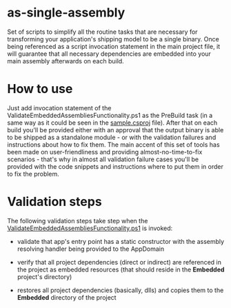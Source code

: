 # as-single-assembly
Set of scripts to simplify all the routine tasks that are necessary for transforming your application's shipping model to be a single binary. Once being referenced as a script invocation statement in the main project file, it will guarantee that all necessary dependencies are embedded into your main assembly afterwards on each build.

# How to use
Just add invocation statement of the ValidateEmbeddedAssembliesFunctionality.ps1 as the PreBuild task (in a same way as it could be seen in the [sample.csproj](sample.csproj) file). After that on each build you'll be provided either with an approval that the output binary is able to be shipped as a standalone module - or with the validation failures and instructions about how to fix them. The main accent of this set of tools has been made on user-friendliness and providing almost-no-time-to-fix scenarios - that's why in almost all validation failure cases you'll be provided with the code snippets and instructions where to put them in order to fix the problem.

# Validation steps
The following validation steps take step when the [ValidateEmbeddedAssembliesFunctionality.ps1](ValidateEmbeddedAssembliesFunctionality.ps1) is invoked:

* validate that app's entry point has a static constructor with the assembly resolving handler being provided to the AppDomain

* verify that all project dependencies (direct or indirect) are referenced in the project as embedded resources (that should reside in the **Embedded** project's directory)

* restores all project dependencies (basically, dlls) and copies them to the **Embedded** directory of the project

